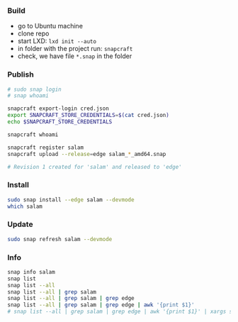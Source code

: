 ### Build

-   go to Ubuntu machine
-   clone repo
-   start LXD: `lxd init --auto`
-   in folder with the project run: `snapcraft`
-   check, we have file `*.snap` in the folder

### Publish

```bash
# sudo snap login
# snap whoami

snapcraft export-login cred.json
export SNAPCRAFT_STORE_CREDENTIALS=$(cat cred.json)
echo $SNAPCRAFT_STORE_CREDENTIALS

snapcraft whoami

snapcraft register salam
snapcraft upload --release=edge salam_*_amd64.snap

# Revision 1 created for 'salam' and released to 'edge'
```

### Install

```bash
sudo snap install --edge salam --devmode
which salam
```

### Update

```bash
sudo snap refresh salam --devmode
```

### Info

```bash
snap info salam
snap list
snap list --all
snap list --all | grep salam
snap list --all | grep salam | grep edge
snap list --all | grep salam | grep edge | awk '{print $1}'
# snap list --all | grep salam | grep edge | awk '{print $1}' | xargs snap remove
```
